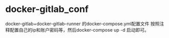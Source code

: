 # docker-gitlab_conf
docker-gitlab+docker-gitlab-runner 的docker-compose.yml配置文件
按照注释配置自己的ip和账户密码等，然后docker-compose up -d 启动即可。
